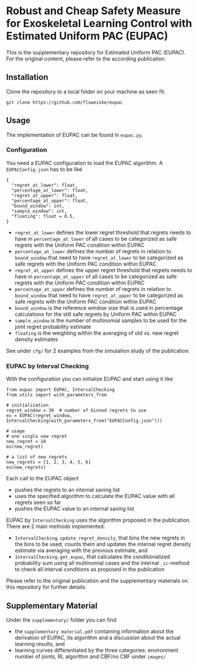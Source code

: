 # Robust and Cheap Safety Measure for Exoskeletal Learning Control with Estimated Uniform PAC (EUPAC)
This is the supplementary repository for Estimated Uniform PAC (EUPAC). For the original content, please refer to the according publication.

## Installation
Clone the repository to a local folder on your machine as seen fit.
```
git clone https://github.com/flxweiske/eupac
```

## Usage
The implementation of EUPAC can be found in ```eupac.py```.

### Configuration
You need a EUPAC configuration to load the EUPAC algorithm. A ```EUPACConfig.json``` has to be like
```
{
  "regret_at_lower": float,
  "percentage_at_lower": float,
  "regret_at_upper": float,
  "percentage_at_upper": float,
  "bound_window": int,
  "sample_window": int,
  "floating": float = 0.5,
}
```
- ```regret_at_lower``` defines the lower regret threshold that regrets needs to have in ```percentage_at_lower``` of all cases to be categorized as safe regrets with the Uniform PAC condition within EUPAC
- ```percentage_at_lower``` defines the number of regrets in relation to ```bound_window``` that need to have ```regret_at_lower``` to be categorized as safe regrets with the Uniform PAC condition within EUPAC
- ```regret_at_upper``` defines the upper regret threshold that regrets needs to have in ```percentage_at_upper``` of all cases to be categorized as safe regrets with the Uniform PAC condition within EUPAC
- ```percentage_at_upper``` defines the number of regrets in relation to ```bound_window``` that need to have ```regret_at_upper``` to be categorized as safe regrets with the Uniform PAC condition within EUPAC
- ```bound_window``` is the reference window size that is used in percentage calculations for the still safe regrets by Uniform PAC within EUPAC
- ```sample_window``` is the number of multinomial samples to be used for the joint regret probability estimate
- ```floating``` is the weighting within the averaging of old vs. new regret density estimates

See under ```cfg/``` for 2 examples from the simulation study of the publication.

### EUPAC by Interval Checking
With the configuration you can initialize EUPAC and start using it like
```
from eupac import EUPAC, IntervalChecking
from utils import with_parameters_from

# initialization
regret_window = 30  # number of binned regrets to use
eu = EUPAC(regret_window, IntervalChecking(with_parameters_from("EUPACConfig.json")))

# usage
# one single new regret
new_regret = 10
eu(new_regret)

# a list of new regrets
new_regrets = [1, 2, 3, 4, 5, 6]
eu(new_regrets)
```
Each call to the EUPAC object
- pushes the regrets to an internal saving list
- uses the specified algorithm to calculate the EUPAC value with all regrets seen so far
- pushes the EUPAC value to an internal saving list

EUPAC by ```IntervalChecking``` uses the algorithm proposed in the publication. There are 2 main methods implemented:
- ```IntervalChecking.update_regret_density```, that bins the new regrets in the bins to be used, counts them and updates the internal regret density estimate via averaging with the previous estimate, and
- ```IntervalChecking.get_eupac```, that calculates the conditionalized probability sum using all multinomial cases and the internal ```_ic```-method to check all interval conditions as proposed in the publication

Please refer to the original publication and the supplementary materials on this repository for further details.

## Supplementary Material
Under the ```supplementary/``` folder you can find
- the ```supplementary material.pdf``` containing information about the derivation of EUPAC, its algorithm and a discussion about the actual learning results, and
- learning curves differentiated by the three categories: environment number of joints, RL algorithm and CBF/no CBF under ```images/```